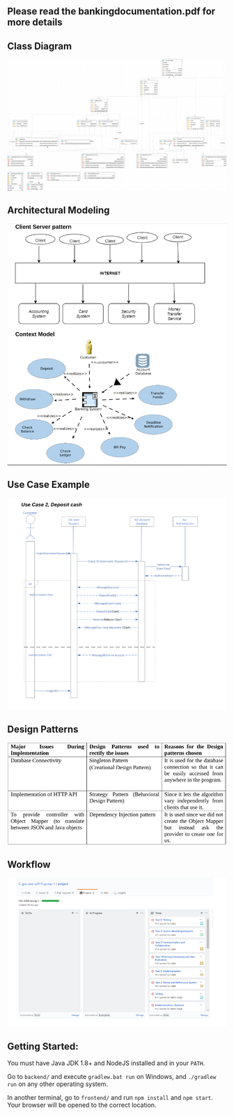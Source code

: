 ## Please read the bankingdocumentation.pdf for more details


## Class Diagram
![](https://raw.githubusercontent.com/nessico/pubBanking/main/img/bankingClassDiagram.PNG)

## Architectural Modeling
![](https://raw.githubusercontent.com/nessico/pubBanking/main/img/bankingArchitectureModeling.PNG)

## Use Case Example
![](https://raw.githubusercontent.com/nessico/pubBanking/main/img/bankingUseCase.PNG)

## Design Patterns
![](https://raw.githubusercontent.com/nessico/pubBanking/df1e98eacbbfeb368053e0dfaa1ce0d3df7a4a4f/img/bankingDesignPatterns.PNG)

## Workflow
![](https://raw.githubusercontent.com/nessico/pubBanking/main/img/bankingWorkFlow.PNG)



## Getting Started:

You must have Java JDK 1.8+ and NodeJS installed and in your `PATH`.

Go to `backend/` and execute `gradlew.bat run` on Windows, and `./gradlew run`
on any other operating system.

In another terminal, go to `frontend/` and run `npm install` and `npm start`.
Your browser will be opened to the correct location.
